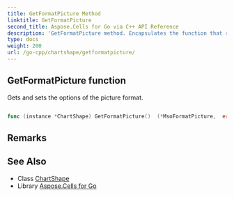 ```yaml
---
title: GetFormatPicture Method 
linktitle: GetFormatPicture
second_title: Aspose.Cells for Go via C++ API Reference
description: 'GetFormatPicture method. Encapsulates the function that represents getformatpicture in Go.'
type: docs
weight: 200
url: /go-cpp/chartshape/getformatpicture/
---
```


## GetFormatPicture function

Gets and sets the options of the picture format.

```go

func (instance *ChartShape) GetFormatPicture()  (*MsoFormatPicture,  error) 

```

## Remarks


## See Also

* Class [ChartShape](../)
* Library [Aspose.Cells for Go](../../)

